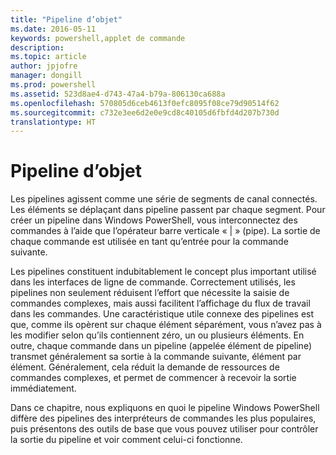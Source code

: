 ```yaml
---
title: "Pipeline d’objet"
ms.date: 2016-05-11
keywords: powershell,applet de commande
description: 
ms.topic: article
author: jpjofre
manager: dongill
ms.prod: powershell
ms.assetid: 523d8ae4-d743-47a4-b79a-806130ca688a
ms.openlocfilehash: 570805d6ceb4613f0efc8095f08ce79d90514f62
ms.sourcegitcommit: c732e3ee6d2e0e9cd8c40105d6fbfd4d207b730d
translationtype: HT
---
```

# <a name="object-pipeline"></a>Pipeline d’objet
Les pipelines agissent comme une série de segments de canal connectés. Les éléments se déplaçant dans pipeline passent par chaque segment. Pour créer un pipeline dans Windows PowerShell, vous interconnectez des commandes à l’aide que l’opérateur barre verticale « | » (pipe). La sortie de chaque commande est utilisée en tant qu’entrée pour la commande suivante.

Les pipelines constituent indubitablement le concept plus important utilisé dans les interfaces de ligne de commande. Correctement utilisés, les pipelines non seulement réduisent l’effort que nécessite la saisie de commandes complexes, mais aussi facilitent l’affichage du flux de travail dans les commandes. Une caractéristique utile connexe des pipelines est que, comme ils opèrent sur chaque élément séparément, vous n’avez pas à les modifier selon qu’ils contiennent zéro, un ou plusieurs éléments. En outre, chaque commande dans un pipeline (appelée élément de pipeline) transmet généralement sa sortie à la commande suivante, élément par élément. Généralement, cela réduit la demande de ressources de commandes complexes, et permet de commencer à recevoir la sortie immédiatement.

Dans ce chapitre, nous expliquons en quoi le pipeline Windows PowerShell diffère des pipelines des interpréteurs de commandes les plus populaires, puis présentons des outils de base que vous pouvez utiliser pour contrôler la sortie du pipeline et voir comment celui-ci fonctionne.

